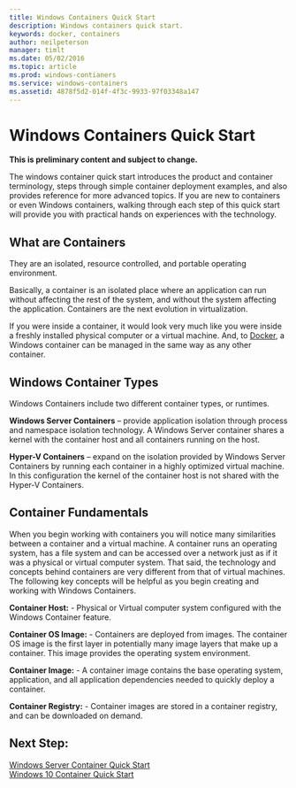 ```yaml
---
title: Windows Containers Quick Start
description: Windows containers quick start.
keywords: docker, containers
author: neilpeterson
manager: timlt
ms.date: 05/02/2016
ms.topic: article
ms.prod: windows-contianers
ms.service: windows-containers
ms.assetid: 4878f5d2-014f-4f3c-9933-97f03348a147
---
```


# Windows Containers Quick Start

**This is preliminary content and subject to change.** 

The windows container quick start introduces the product and container terminology, steps through simple container deployment examples, and also provides reference for more advanced topics. If you are new to containers or even Windows containers, walking through each step of this quick start will provide you with practical hands on experiences with the technology.

## What are Containers

They are an isolated, resource controlled, and portable operating environment.

Basically, a container is an isolated place where an application can run without affecting the rest of the system, and without the system affecting the application. Containers are the next evolution in virtualization.

If you were inside a container, it would look very much like you were inside a freshly installed physical computer or a virtual machine. And, to [Docker](https://www.docker.com/), a Windows container can be managed in the same way as any other container.

## Windows Container Types

Windows Containers include two different container types, or runtimes.

**Windows Server Containers** – provide application isolation through process and namespace isolation technology. A Windows Server container shares a kernel with the container host and all containers running on the host.

**Hyper-V Containers** – expand on the isolation provided by Windows Server Containers by running each container in a highly optimized virtual machine. In this configuration the kernel of the container host is not shared with the Hyper-V Containers.

## Container Fundamentals

When you begin working with containers you will notice many similarities between a container and a virtual machine. A container runs an operating system, has a file system and can be accessed over a network just as if it was a physical or virtual computer system. That said, the technology and concepts behind containers are very different from that of virtual machines. The following key concepts will be helpful as you begin creating and working with Windows Containers. 

**Container Host:** - Physical or Virtual computer system configured with the Windows Container feature.

**Container OS Image:** - Containers are deployed from images. The container OS image is the first layer in potentially many image layers that make up a container. This image provides the operating system environment.

**Container Image:** - A container image contains the base operating system, application, and all application dependencies needed to quickly deploy a container. 

**Container Registry:** - Container images are stored in a container registry, and can be downloaded on demand. 

## Next Step:

[Windows Server Container Quick Start](./windows_containers_101.md)  
[Windows 10 Container Quick Start](./windows_10_containers_101.md)

